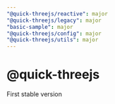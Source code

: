 ```yaml
---
"@quick-threejs/reactive": major
"@quick-threejs/legacy": major
"basic-sample": major
"@quick-threejs/config": major
"@quick-threejs/utils": major
---
```


# @quick-threejs

First stable version
